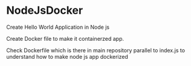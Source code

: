 # NodeJsDocker

Create Hello World Application in Node js

Create Docker file to make it containerzed app.

Check Dockerfile which is there in main repository parallel to index.js to understand how to make node js app dockerized
